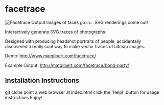 # facetrace

![Facetrace Output](http://matgilbert.com/facetrace/bond-party/svgs/11.31.svg)
Images of faces go in... SVG renderings come out!

Interactively generate SVG traces of photographs. 

Designed with producing headshot portraits of people, accidentally discovered a really cool way to make vector traces of bitmap images.

Demo:
http://www.matgilbert.com/facetrace/

Example Output:
http://matgilbert.com/facetrace/bond-party/

## Installation Instructions

git clone
point a web browser at index.html
click the 'Help!' button for usage instructions
Enjoy!
